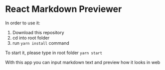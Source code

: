 # React Markdown Previewer

In order to use it:
  1. Download this repository
  2. cd into root folder
  3. run `yarn install` command

To start it, please type in root folder `yarn start`

With this app you can input markdown text and preview how it looks in web
